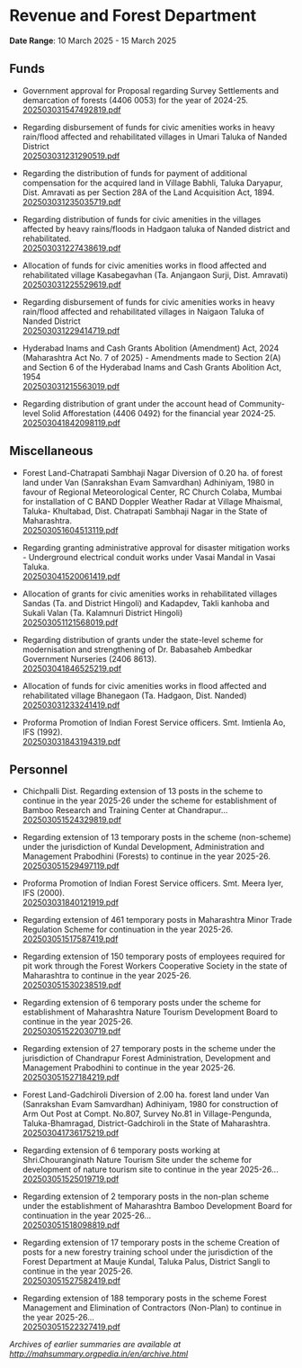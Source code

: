 # Revenue and Forest Department

**Date Range**: 10 March 2025 - 15 March 2025


## Funds
- Government approval for Proposal regarding Survey Settlements and demarcation of forests (4406 0053) for the year of 2024-25.\
  [202503031547492819.pdf](https://gr.maharashtra.gov.in/Site/Upload/Government%20Resolutions/English/202503031547492819.pdf)

- Regarding disbursement of funds for civic amenities works in heavy rain/flood affected and rehabilitated villages in Umari Taluka of Nanded District\
  [202503031231290519.pdf](https://gr.maharashtra.gov.in/Site/Upload/Government%20Resolutions/English/202503031231290519.pdf)

- Regarding the distribution of funds for payment of additional compensation for the acquired land in Village Babhli, Taluka Daryapur, Dist. Amravati as per Section 28A of the Land Acquisition Act, 1894.\
  [202503031235035719.pdf](https://gr.maharashtra.gov.in/Site/Upload/Government%20Resolutions/English/202503031235035719.pdf)

- Regarding distribution of funds for civic amenities in the villages affected by heavy rains/floods in Hadgaon taluka of Nanded district and rehabilitated.\
  [202503031227438619.pdf](https://gr.maharashtra.gov.in/Site/Upload/Government%20Resolutions/English/202503031227438619.pdf)

- Allocation of funds for civic amenities works in flood affected and rehabilitated village Kasabegavhan (Ta. Anjangaon Surji, Dist. Amravati)\
  [202503031225529619.pdf](https://gr.maharashtra.gov.in/Site/Upload/Government%20Resolutions/English/202503031225529619.pdf)

- Regarding disbursement of funds for civic amenities works in heavy rain/flood affected and rehabilitated villages in Naigaon Taluka of Nanded District\
  [202503031229414719.pdf](https://gr.maharashtra.gov.in/Site/Upload/Government%20Resolutions/English/202503031229414719.pdf)

- Hyderabad Inams and Cash Grants Abolition (Amendment) Act, 2024 (Maharashtra Act No. 7 of 2025) - Amendments made to Section 2(A) and Section 6 of the Hyderabad Inams and Cash Grants Abolition Act, 1954\
  [202503031215563019.pdf](https://gr.maharashtra.gov.in/Site/Upload/Government%20Resolutions/English/202503031215563019.....pdf)

- Regarding distribution of grant under the account head of Community-level Solid Afforestation (4406 0492) for the financial year 2024-25.\
  [202503041842098119.pdf](https://gr.maharashtra.gov.in/Site/Upload/Government%20Resolutions/English/202503041842098119.pdf)

## Miscellaneous
- Forest Land-Chatrapati Sambhaji Nagar Diversion of 0.20 ha. of forest land under Van (Sanrakshan Evam Samvardhan) Adhiniyam, 1980 in favour of Regional Meteorological Center, RC Church Colaba, Mumbai for installation of C BAND Doppler Weather Radar at Village Mhaismal, Taluka- Khultabad, Dist. Chatrapati Sambhaji Nagar in the State of Maharashtra.\
  [202503051604513119.pdf](https://gr.maharashtra.gov.in/Site/Upload/Government%20Resolutions/English/202503051604513119.pdf)

- Regarding granting administrative approval for disaster mitigation works - Underground electrical conduit works under Vasai Mandal in Vasai Taluka.\
  [202503041520061419.pdf](https://gr.maharashtra.gov.in/Site/Upload/Government%20Resolutions/English/202503041520061419.pdf)

- Allocation of grants for civic amenities works in rehabilitated villages Sandas (Ta. and District Hingoli) and Kadapdev, Takli kanhoba and Sukali Valan (Ta. Kalamnuri District Hingoli)\
  [202503051121568019.pdf](https://gr.maharashtra.gov.in/Site/Upload/Government%20Resolutions/English/202503051121568019.pdf)

- Regarding distribution of grants under the state-level scheme for modernisation and strengthening of Dr. Babasaheb Ambedkar Government Nurseries (2406 8613).\
  [202503041846525219.pdf](https://gr.maharashtra.gov.in/Site/Upload/Government%20Resolutions/English/202503041846525219.pdf)

- Allocation of funds for civic amenities works in flood affected and rehabilitated village Bhanegaon (Ta. Hadgaon, Dist. Nanded)\
  [202503031233241419.pdf](https://gr.maharashtra.gov.in/Site/Upload/Government%20Resolutions/English/202503031233241419.pdf)

- Proforma Promotion of Indian Forest Service officers. Smt. Imtienla Ao, IFS (1992).\
  [202503031843194319.pdf](https://gr.maharashtra.gov.in/Site/Upload/Government%20Resolutions/English/202503031843194319.pdf)

## Personnel
- Chichpalli Dist. Regarding extension of 13 posts in the scheme to continue in the year 2025-26 under the scheme for establishment of Bamboo Research and Training Center at Chandrapur...\
  [202503051524329819.pdf](https://gr.maharashtra.gov.in/Site/Upload/Government%20Resolutions/English/202503051524329819.pdf)

- Regarding extension of 13 temporary posts in the scheme (non-scheme) under the jurisdiction of Kundal Development, Administration and Management Prabodhini (Forests) to continue in the year 2025-26.\
  [202503051529497119.pdf](https://gr.maharashtra.gov.in/Site/Upload/Government%20Resolutions/English/202503051529497119.pdf)

- Proforma Promotion of Indian Forest Service officers. Smt. Meera Iyer, IFS (2000).\
  [202503031840121919.pdf](https://gr.maharashtra.gov.in/Site/Upload/Government%20Resolutions/English/202503031840121919.pdf)

- Regarding extension of 461 temporary posts in Maharashtra Minor Trade Regulation Scheme for continuation in the year 2025-26.\
  [202503051517587419.pdf](https://gr.maharashtra.gov.in/Site/Upload/Government%20Resolutions/English/202503051517587419.pdf)

- Regarding extension of 150 temporary posts of employees required for pit work through the Forest Workers Cooperative Society in the state of Maharashtra to continue in the year 2025-26.\
  [202503051530238519.pdf](https://gr.maharashtra.gov.in/Site/Upload/Government%20Resolutions/English/202503051530238519.pdf)

- Regarding extension of 6 temporary posts under the scheme for establishment of Maharashtra Nature Tourism Development Board to continue in the year 2025-26.\
  [202503051522030719.pdf](https://gr.maharashtra.gov.in/Site/Upload/Government%20Resolutions/English/202503051522030719.pdf)

- Regarding extension of 27 temporary posts in the scheme under the jurisdiction of Chandrapur Forest Administration, Development and Management Prabodhini to continue in the year 2025-26.\
  [202503051527184219.pdf](https://gr.maharashtra.gov.in/Site/Upload/Government%20Resolutions/English/202503051527184219.pdf)

- Forest Land-Gadchiroli Diversion of 2.00 ha. forest land under Van (Sanrakshan Evam Samvardhan) Adhiniyam, 1980 for construction of Arm Out Post at Compt. No.807, Survey No.81 in Village-Pengunda, Taluka-Bhamragad, District-Gadchiroli in the State of Maharashtra.\
  [202503041736175219.pdf](https://gr.maharashtra.gov.in/Site/Upload/Government%20Resolutions/English/202503041736175219.pdf)

- Regarding extension of 6 temporary posts working at Shri.Chouranginath Nature Tourism Site under the scheme for development of nature tourism site to continue in the year 2025-26...\
  [202503051525019719.pdf](https://gr.maharashtra.gov.in/Site/Upload/Government%20Resolutions/English/202503051525019719.pdf)

- Regarding extension of 2 temporary posts in the non-plan scheme under the establishment of Maharashtra Bamboo Development Board for continuation in the year 2025-26...\
  [202503051518098819.pdf](https://gr.maharashtra.gov.in/Site/Upload/Government%20Resolutions/English/202503051518098819.pdf)

- Regarding extension of 17 temporary posts in the scheme Creation of posts for a new forestry training school under the jurisdiction of the Forest Department at Mauje Kundal, Taluka Palus, District Sangli to continue in the year 2025-26.\
  [202503051527582419.pdf](https://gr.maharashtra.gov.in/Site/Upload/Government%20Resolutions/English/202503051527582419.pdf)

- Regarding extension of 188 temporary posts in the scheme Forest Management and Elimination of Contractors (Non-Plan) to continue in the year 2025-26...\
  [202503051522327419.pdf](https://gr.maharashtra.gov.in/Site/Upload/Government%20Resolutions/English/202503051522327419.pdf)


*Archives of earlier summaries are available at http://mahsummary.orgpedia.in/en/archive.html*